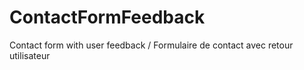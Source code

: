# ContactFormFeedback
Contact form with user feedback / Formulaire de contact avec retour utilisateur
